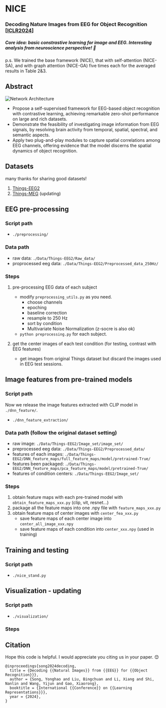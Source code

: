 # NICE
### Decoding Nature Images from EEG for Object Recognition [[ICLR2024](https://arxiv.org/pdf/2308.13234.pdf)]

##### Core idea: basic constrastive learning for image and EEG. Interesting analysis from neuroscience perspective! 🤣

p.s. We trained the base framework (NICE), that with self-attention (NICE-SA), and with graph attention (NICE-GA) five times each for the averaged results in Table 2&3.

## Abstract
![Network Architecture](/draw_pic/Fig1.png)

- Propose a self-supervised framework for EEG-based object recognition with contrastive learning, achieving remarkable zero-shot performance on large and rich datasets.
- Demonstrate the feasibility of investigating image information from EEG signals, by resolving brain activity from temporal, spatial, spectral, and semantic aspects.
- Apply two plug-and-play modules to capture spatial correlations among EEG channels, offering evidence that the model discerns the spatial dynamics of object recognition.

## Datasets
many thanks for sharing good datasets!
1. [Things-EEG2](https://www.sciencedirect.com/science/article/pii/S1053811922008758?via%3Dihub)
2. [Things-MEG](https://elifesciences.org/articles/82580) (updating)

## EEG pre-processing
### Script path
- `./preprocessing/`
### Data path 
- raw data: `./Data/Things-EEG2/Raw_data/`
- proprocessed eeg data: `./Data/Things-EEG2/Preprocessed_data_250Hz/`
### Steps
1. pre-processing EEG data of each subject
   - modify `preprocessing_utils.py` as you need.
     - choose channels
     - epoching
     - baseline correction
     - resample to 250 Hz
     - sort by condition
     - Multivariate Noise Normalization (z-socre is also ok)
   - `python preprocessing.py` for each subject. 

2. get the center images of each test condition (for testing, contrast with EEG features)
   - get images from original Things dataset but discard the images used in EEG test sessions.
  
## Image features from pre-trained models
### Script path
Now we release the image features extracted with CLIP model in `./dnn_feature/`.

- `./dnn_feature_extraction/`
### Data path (follow the original dataset setting)
- raw image: `./Data/Things-EEG2/Image_set/image_set/`
- preprocessed eeg data: `./Data/Things-EEG2/Preprocessed_data/`
- features of each images: `./Data/Things-EEG2/DNN_feature_maps/full_feature_maps/model/pretrained-True/`
- features been packaged: `./Data/Things-EEG2/DNN_feature_maps/pca_feature_maps/model/pretrained-True/`
- features of condition centers: `./Data/Things-EEG2/Image_set/`
### Steps
1. obtain feature maps with each pre-trained model with `obtain_feature_maps_xxx.py` (clip, vit, resnet...)
2. package all the feature maps into one .npy file with `feature_maps_xxx.py`
3. obtain feature maps of center images with `center_fea_xxx.py`
   - save feature maps of each center image into `center_all_image_xxx.npy`
   - save feature maps of each condition into `center_xxx.npy` (used in training)


## Training and testing
### Script path
- `./nice_stand.py`

## Visualization - updating
### Script path
- `./visualization/`
### Steps

<!--
## Milestones
1. nice_v0.50 NICE (natural image contraste eeg)
-->

## Citation
Hope this code is helpful. I would appreciate you citing us in your paper. 😊
```
@inproceedings{song2024decoding,
  title = {Decoding {{Natural Images}} from {{EEG}} for {{Object Recognition}}},
  author = {Song, Yonghao and Liu, Bingchuan and Li, Xiang and Shi, Nanlin and Wang, Yijun and Gao, Xiaorong},
  booktitle = {International {{Conference}} on {{Learning Representations}}},
  year = {2024},
}
```
<!-- ## Acknowledgement

## References

## License -->

